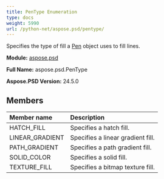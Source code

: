 ```yaml
---
title: PenType Enumeration
type: docs
weight: 5990
url: /python-net/aspose.psd/pentype/
---
```


Specifies the type of fill a [Pen](/psd/python-net/aspose.psd/pen/) object uses to fill lines.

**Module:** [aspose.psd](/psd/python-net/aspose.psd/)

**Full Name:** aspose.psd.PenType

**Aspose.PSD Version:** 24.5.0

## **Members**
| **Member name** | **Description** |
| :- | :- |
| HATCH_FILL | Specifies a hatch fill. |
| LINEAR_GRADIENT | Specifies a linear gradient fill. |
| PATH_GRADIENT | Specifies a path gradient fill. |
| SOLID_COLOR | Specifies a solid fill. |
| TEXTURE_FILL | Specifies a bitmap texture fill. |

